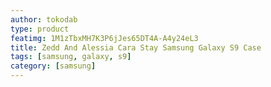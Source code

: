 ```yaml
---
author: tokodab
type: product
featimg: 1M1zTbxMH7K3P6jJes65DT4A-A4y24eL3
title: Zedd And Alessia Cara Stay Samsung Galaxy S9 Case
tags: [samsung, galaxy, s9]
category: [samsung]
---
```

